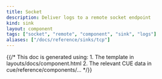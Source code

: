 ```yaml
---
title: Socket
description: Deliver logs to a remote socket endpoint
kind: sink
layout: component
tags: ["socket", "remote", "component", "sink", "logs"]
aliases: ["/docs/reference/sinks/tcp"]
---
```


{{/* This doc is generated using:
     1. The template in layouts/docs/component.html
     2. The relevant CUE data in cue/reference/components/... */}}
